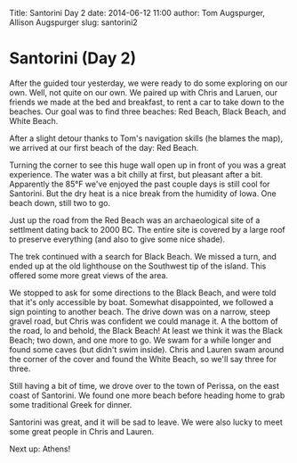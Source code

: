 Title: Santorini Day 2
date: 2014-06-12 11:00
author: Tom Augspurger, Allison Augspurger
slug: santorini2

Santorini (Day 2)
=================

After the guided tour yesterday, we were ready to do some exploring on our own.
Well, not quite on our own.
We paired up with Chris and Laruen, our friends we made at the bed and breakfast, to rent a car to take down to the beaches.
Our goal was to find three beaches: Red Beach, Black Beach, and White Beach.

After a slight detour thanks to Tom's navigation skills (he blames the map),
we arrived at our first beach of the day: Red Beach.

Turning the corner to see this huge wall open up in front of you was a great experience.
The water was a bit chilly at first, but pleasant after a bit.
Apparently the 85°F we've enjoyed the past couple days is still cool for Santorini.
But the dry heat is a nice break from the humidity of Iowa.
One beach down, still two to go.

Just up the road from the Red Beach was an archaeological site of a settlment dating back to 2000 BC.
The entire site is covered by a large roof to preserve everything (and also to give some nice shade).

The trek continued with a search for Black Beach.
We missed a turn, and ended up at the old lighthouse on the Southwest tip of the island.
This offered some more great views of the area.

We stopped to ask for some directions to the Black Beach, and were told that it's only accessible by boat.
Somewhat disappointed, we followed a sign pointing to another beach.
The drive down was on a narrow, steep gravel road, but Chris was confident we could manage it.
A the bottom of the road, lo and behold, the Black Beach!
At least we think it was the Black Beach; two down, and one more to go.
We swam for a while longer and found some caves (but didn't swim inside).
Chris and Lauren swam around the corner of the cover and found the White Beach,
so we'll say three for three.

Still having a bit of time, we drove over to the town of Perissa, on the east coast of Santorini.
We found one more beach before heading home to grab some traditional Greek for dinner.

Santorini was great, and it will be sad to leave.
We were also lucky to meet some great people in Chris and Lauren.

Next up: Athens!